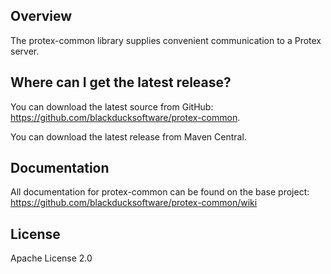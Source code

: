 ## Overview ##
The protex-common library supplies convenient communication to a Protex server.

## Where can I get the latest release? ##
You can download the latest source from GitHub: https://github.com/blackducksoftware/protex-common. 

You can download the latest release from Maven Central.

## Documentation ##
All documentation for protex-common can be found on the base project:  https://github.com/blackducksoftware/protex-common/wiki

## License ##
Apache License 2.0
